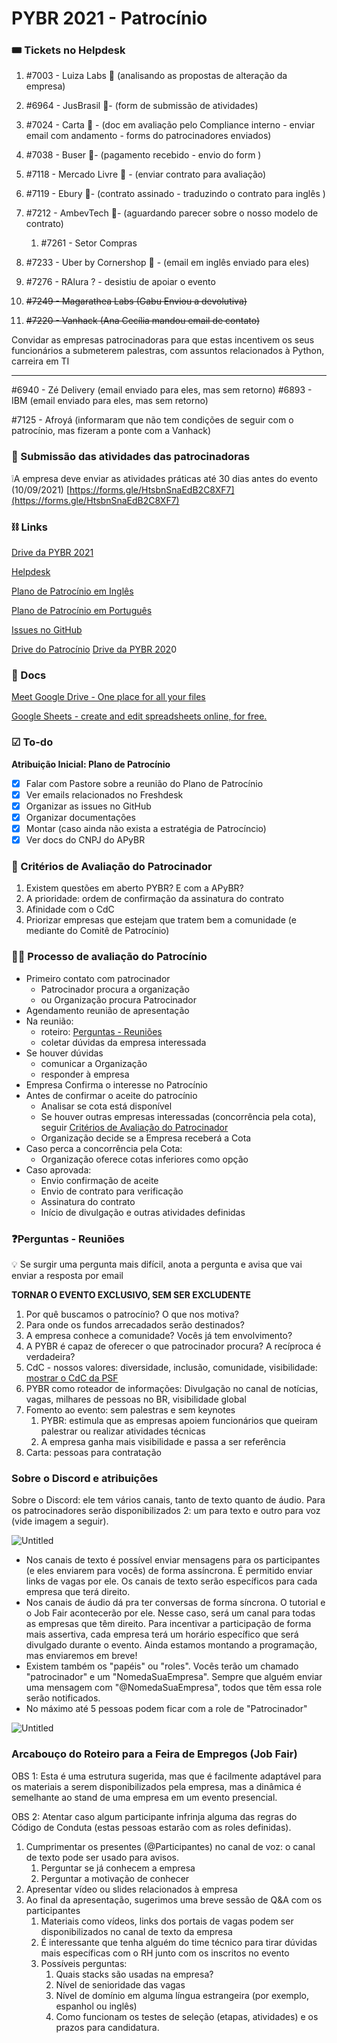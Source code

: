 # PYBR 2021 - Patrocínio

### 🎟 Tickets no Helpdesk

1. #7003 - Luiza Labs 🥇 (analisando as propostas de alteração da empresa)
2. #6964 - JusBrasil 🥇-  (form de submissão de atividades)
3. #7024 - Carta 🥇 -  (doc em avaliação pelo Compliance interno - enviar email com andamento - forms do patrocinadores enviados)
4. #7038 - Buser 🥈-  (pagamento recebido - envio do form )  
5. #7118 - Mercado Livre 🥈 -  (enviar contrato para avaliação)
6. #7119 - Ebury 🥈-  (contrato assinado - traduzindo o contrato para inglês )
7. #7212 - AmbevTech 🥉-  (aguardando parecer sobre o nosso modelo de contrato)
    1. #7261 - Setor Compras 
8. #7233 - Uber by Cornershop 🥈 -  (email em inglês enviado para eles)
9. #7276 - RAlura ? - desistiu de apoiar o evento

1. ~~#7249 - Magarathea Labs (Gabu Enviou a devolutiva)~~
2. ~~#7220 - Vanhack (Ana Cecília mandou email de contato)~~

Convidar as empresas patrocinadoras para que estas incentivem os seus funcionários a submeterem palestras, com assuntos relacionados à Python, carreira em TI

---

#6940 - Zé Delivery (email enviado para eles, mas sem retorno) 
#6893 - IBM (email enviado para eles, mas sem retorno) 

#7125 - Afroyá (informaram que não tem condições de seguir com o patrocínio, mas fizeram a ponte com a Vanhack)

### 📄 Submissão das atividades das patrocinadoras

❕A empresa deve enviar as atividades práticas até 30 dias antes do evento (10/09/2021) [https://forms.gle/HtsbnSnaEdB2C8XF7](https://forms.gle/HtsbnSnaEdB2C8XF7)

### ⛓ Links

[Drive da PYBR 2021](https://drive.google.com/drive/u/2/folders/18zvyKpV42k_n_8Sr4a7yo5KxyU_SFgen)

[Helpdesk](https://pythonbrasil.freshdesk.com/a/tickets/filters/all_tickets)

[Plano de Patrocínio em Inglês](https://docs.google.com/presentation/d/162aP16LwpYutmrnhgXypclHfO0UxnSLL/edit#slide=id.gdfe84e7549_1_15)

[Plano de Patrocínio em Português](https://docs.google.com/presentation/d/1xh54DHHs5ZxzLFUJS5EQXkh9Nijmirgb/edit) 

[Issues no GitHub](https://github.com/pythonbrasil/pybr2021-org/issues?q=is%3Aissue+patroc%C3%ADnio)

[Drive do Patrocínio](https://drive.google.com/drive/u/3/folders/1-joru_hoJd2KoLLYUeiTY5UPjyS9aLzX)
[Drive da PYBR 202](https://drive.google.com/drive/u/2/folders/1_W2UM89Cgv2ngiAQDMSI_hpiBNH5x6OY)0

### 🧾 Docs

[Meet Google Drive - One place for all your files](https://drive.google.com/drive/u/2/folders/18zvyKpV42k_n_8Sr4a7yo5KxyU_SFgen)

[Google Sheets - create and edit spreadsheets online, for free.](https://docs.google.com/spreadsheets/d/1ddYFSfrkOsH0LbP7O1a13IuZImvUXEGnfvpQiv3aISM/edit#gid=510557133)

### ☑ To-do

**Atribuição Inicial: Plano de Patrocínio**

- [x]  Falar com Pastore sobre a reunião do Plano de Patrocínio
- [x]  Ver emails relacionados no Freshdesk
- [x]  Organizar as issues no GitHub
- [x]  Organizar documentações
- [x]  Montar (caso ainda não exista a estratégia de Patrocíncio)
- [x]  Ver docs do CNPJ do APyBR

### 👀 Critérios de Avaliação do Patrocinador

1. Existem questões em aberto PYBR? E com a APyBR?
2. A prioridade: ordem de confirmação da assinatura do contrato
3. Afinidade com o CdC 
4. Priorizar empresas que estejam que tratem bem a comunidade (e mediante do Comitê de Patrocínio)

### 🕵️‍♀️ Processo de avaliação do Patrocínio

- Primeiro contato com patrocinador
    - Patrocinador procura a organização
    - ou Organização procura Patrocinador
- Agendamento reunião de apresentação
- Na reunião:
    - roteiro: [Perguntas - Reuniões](https://www.notion.so/PYBR-2021-Patroc-nio-1348c076242b4897b8288ae755c39d0c)
    - coletar dúvidas da empresa interessada
- Se houver dúvidas
    - comunicar a Organização
    - responder à empresa
- Empresa Confirma o interesse no Patrocínio
- Antes de confirmar o aceite do patrocínio
    - Analisar se cota está disponível
    - Se houver outras empresas interessadas (concorrência pela cota), seguir [Critérios de Avaliação do Patrocinador](https://www.notion.so/PYBR-2021-Patroc-nio-1348c076242b4897b8288ae755c39d0c)
    - Organização decide se a Empresa receberá a Cota
- Caso perca a concorrência pela Cota:
    - Organização oferece cotas inferiores como opção
- Caso aprovada:
    - Envio confirmação de aceite
    - Envio de contrato para verificação
    - Assinatura do contrato
    - Início de divulgação e outras atividades definidas

### ❓Perguntas - Reuniões

<aside>
💡 Se surgir uma pergunta mais difícil, anota a pergunta e avisa que vai enviar a resposta por email

</aside>

**TORNAR O EVENTO EXCLUSIVO, SEM SER EXCLUDENTE**

1. Por quê buscamos o patrocínio? O que nos motiva?
2. Para onde os fundos arrecadados serão destinados?
3. A empresa conhece a comunidade? Vocês já tem envolvimento? 
4. A PYBR é capaz de oferecer o que patrocinador procura? A recíproca é verdadeira?
5. CdC - nossos valores: diversidade, inclusão, comunidade, visibilidade: [mostrar o CdC da PSF](https://www.python.org/psf/conduct/)
6. PYBR como roteador de informações: Divulgação no canal de notícias, vagas, milhares de pessoas no BR, visibilidade global
7. Fomento ao evento: sem palestras e sem keynotes
    1. PYBR: estimula que as empresas apoiem funcionários que queiram palestrar ou realizar atividades técnicas
    2. A empresa ganha mais visibilidade e passa a ser referência
8. Carta: pessoas para contratação

### Sobre o Discord e atribuições

Sobre o Discord: ele tem vários canais, tanto de texto quanto de áudio. Para os patrocinadores serão disponibilizados 2: um para texto e outro para voz (vide imagem a seguir).

![Untitled](https://s3-us-west-2.amazonaws.com/secure.notion-static.com/769d3ed2-4fa3-4f0f-9311-33d520b87d62/Untitled.png)

- Nos canais de texto é possível enviar mensagens para os participantes (e eles enviarem para vocês) de forma assíncrona. É permitido enviar links de vagas por ele. Os canais de texto serão específicos para cada empresa que terá direito.
- Nos canais de áudio dá pra ter conversas de forma síncrona. O tutorial e o Job Fair acontecerão por ele. Nesse caso, será um canal para todas as empresas que têm direito. Para incentivar a participação de forma mais assertiva, cada empresa terá um horário específico que será divulgado durante o evento. Ainda estamos montando a programação, mas enviaremos em breve!
- Existem também os "papéis" ou "roles". Vocês terão um chamado "patrocinador" e um "NomedaSuaEmpresa". Sempre que alguém enviar uma mensagem com "@NomedaSuaEmpresa", todos que têm essa role serão notificados.
- No máximo até 5 pessoas podem ficar com a role de "Patrocinador"

![Untitled](https://s3-us-west-2.amazonaws.com/secure.notion-static.com/d8ddd479-5234-466e-9d1a-7ce4e71300e4/Untitled.png)

### Arcabouço do Roteiro para a Feira de Empregos (Job Fair)

OBS 1: Esta é uma estrutura sugerida, mas que é facilmente adaptável para os materiais a serem disponibilizados pela empresa, mas a dinâmica é semelhante ao stand de uma empresa em um evento presencial.

OBS 2: Atentar caso algum participante infrinja alguma das regras do Código de Conduta (estas pessoas estarão com as roles definidas).

1. Cumprimentar os presentes (@Participantes) no canal de voz: o canal de texto pode ser usado para avisos.
    1. Perguntar se já conhecem a empresa
    2. Perguntar a motivação de conhecer
2. Apresentar vídeo ou slides relacionados à empresa
3. Ao final da apresentação, sugerimos uma breve sessão de Q&A com os participantes 
    1. Materiais como vídeos, links dos portais de vagas podem ser disponibilizados no canal de texto da empresa
    2. É interessante que tenha alguém do time técnico para tirar dúvidas mais específicas com o RH junto com os inscritos no evento
    3. Possíveis perguntas:
        1. Quais stacks são usadas na empresa?
        2. Nível de senioridade das vagas
        3. Nível de domínio em alguma língua estrangeira (por exemplo, espanhol ou inglês)
        4. Como funcionam os testes de seleção (etapas, atividades) e os prazos para candidatura.
